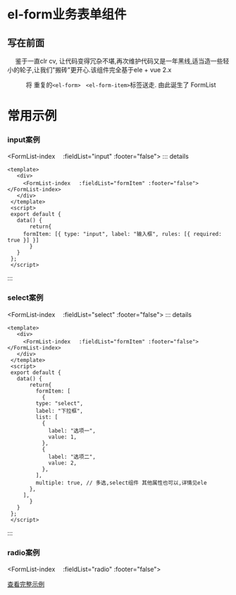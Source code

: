 # el-form业务表单组件

## **写在前面**

​    	 　鉴于一直clr cv, 让代码变得冗杂不堪,再次维护代码又是一年黑线,适当造一些轻小的轮子,让我们"搬砖"更开心.该组件完全基于ele + vue 2.x 

　　　将 重复的`<el-form>　<el-form-item>`标签送走. 由此诞生了 FormList


# 常用示例

### input案例

<FormList-index 　:fieldList="input" :footer="false"></FormList-index>
::: details

 ```vue
 <template>
    <div>
      <FormList-index 　:fieldList="formItem" :footer="false"></FormList-index>
    </div>
  </template>
  <script>
  export default {
    data() {
        return{
      formItem: [{ type: "input", label: "输入框", rules: [{ required: true }] }]
        }
    }
  };
  </script>
 ```
:::

### select案例
<FormList-index 　:fieldList="select" :footer="false"></FormList-index>
::: details
 ```vue
 <template>
    <div>
      <FormList-index 　:fieldList="formItem" :footer="false"></FormList-index>
    </div>
  </template>
  <script>
  export default {
    data() {
        return{
          formItem: [
            {
          type: "select",
          label: "下拉框",
          list: [
            {
              label: "选项一",
              value: 1,
            },
            {
              label: "选项二",
              value: 2,
            },
          ],
          multiple: true, // 多选,select组件 其他属性也可以,详情见ele
        },
      ],
        }
    }
  };
  </script>
 ```
:::

### radio案例

<FormList-index 　:fieldList="radio" :footer="false"></FormList-index>

<script>
export default {
  data() {
    return {
      input: [
        {
          type: "input",
          label: "输入框",
          rules: [{ required: true }],
        },
      ],
      select: [
        {
          type: "select",
          label: "下拉框",
          list: [
            {
              label: "选项一",
              value: 1,
            },
            {
              label: "选项二",
              value: 2,
            },
          ],
          multiple: true, // 多选,select组件 其他属性也可以,详情见ele
        },
      ],
      radio: [
      {
        type: "radio",
        list: [
          { value: 0, label: "选项一" },
          { value: 1, label: "选项二" },
        ],
      },
    ],
    };
  },
};
</script>
[查看完整示例](./complete/)